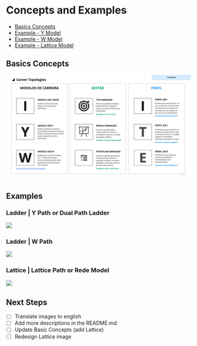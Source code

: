 # Concepts and Examples

- [Basics Concepts](https://github.com/Career-Topologies/concepts/blob/main/Career%20Topologies%20-%20Concepts.png)
- [Example - Y Model](https://github.com/careertopologies/concepts-and-examples/blob/main/career-y.png)
- [Example - W Model](https://github.com/careertopologies/concepts-and-examples/blob/main/career-w.png)
- [Example - Lattice Model](https://github.com/careertopologies/concepts-and-examples/blob/main/career-r.png)


## Basics Concepts
![alt text](Career%20Topologies%20-%20Concepts.png "Basics Concepts")

## Examples

### Ladder | Y Path or Dual Path Ladder
<image src="https://github.com/careertopologies/concepts-and-examples/blob/main/career-y.png" />
  
### Ladder | W Path 

<image src="https://github.com/careertopologies/concepts-and-examples/blob/main/career-y.png" />
  
### Lattice | Lattice Path or Rede Model
<image src="https://github.com/careertopologies/concepts-and-examples/blob/main/career-r.png" />

## Next Steps
- [ ] Translate images to english
- [ ] Add more descriptions in the README.md
- [ ] Update Basic Concepts (add Lattice)
- [ ] Redesign Lattice image
